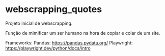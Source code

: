 # webscrapping_quotes

Projeto inicial de webscrapping.

Função de mimificar um ser humano na hora de copiar e colar de um site.

Frameworks:
Pandas: https://pandas.pydata.org/
Playwright: https://playwright.dev/python/docs/intro
